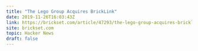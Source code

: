 ```yaml
---
title: "The Lego Group Acquires BrickLink"
date: 2019-11-26T16:03:43Z
link: https://brickset.com/article/47293/the-lego-group-acquires-bricklink?utm_medium=RSS&utm_source=hune
site: brickset.com
topic: Hacker News
draft: false
---
```

